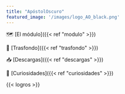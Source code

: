 ```yaml
---
title: "ApóstolOscuro"
featured_image: '/images/logo_AO_black.png'
---
```


🗺️ [El módulo]({{< ref "modulo" >}})

🏺 [Trasfondo]({{< ref "trasfondo" >}})

📥 [Descargas]({{< ref "descargas" >}})

👀 [Curiosidades]({{< ref "curiosidades" >}})

{{< logros >}} 
